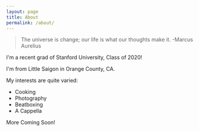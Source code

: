 ```yaml
---
layout: page
title: About
permalink: /about/
---
```


> The universe is change; our life is what our thoughts make it. -Marcus Aurelius

<!-- This is the base Jekyll theme. You can find out more info about customizing your Jekyll theme, as well as basic Jekyll usage documentation at [jekyllrb.com](https://jekyllrb.com/)

You can find the source code for Minima at GitHub:
[jekyll][jekyll-organization] /
[minima](https://github.com/jekyll/minima)

You can find the source code for Jekyll at GitHub:
[jekyll][jekyll-organization] /
[jekyll](https://github.com/jekyll/jekyll)

[jekyll-organization]: https://github.com/jekyll -->

I'm a recent grad of Stanford University, Class of 2020!

I'm from Little Saigon in Orange County, CA.

My interests are quite varied:

* Cooking
* Photography
* Beatboxing
* A Cappella

More Coming Soon!
